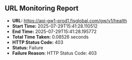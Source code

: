 ## URL Monitoring Report

- **URL:** https://api-gw1-prod1.fisglobal.com/gw/v1/health
- **Start Time:** 2025-07-29T15:41:28.110512
- **End Time:** 2025-07-29T15:41:28.195772
- **Total Time Taken:** 0.08526 seconds
- **HTTP Status Code:** 403
- **Status:** Failure
- **Failure Reason:** HTTP Status Code: 403
